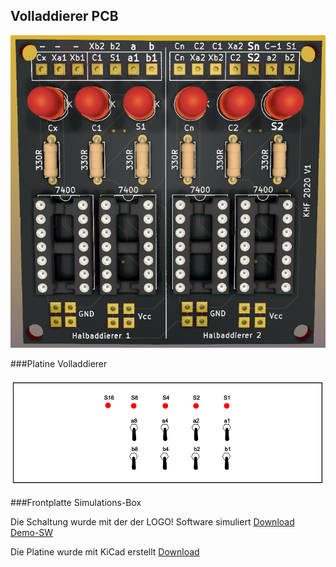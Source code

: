 ## Volladdierer PCB

![image](https://github.com/frankyhub/png/blob/master/Volladdierer.png)

###Platine Volladdierer

![image](https://github.com/frankyhub/png/blob/master/Frontplatte.png)

###Frontplatte Simulations-Box






Die Schaltung wurde mit der der LOGO! Software simuliert
[Download Demo-SW](https://new.siemens.com/global/de/produkte/automatisierung/systeme/industrie/sps/logo/logo-software.html)

Die Platine wurde mit KiCad erstellt [Download](https://kicad.org/download/)
